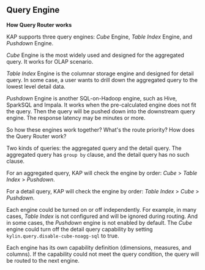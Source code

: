## Query Engine

**How Query Router works**

KAP supports three query engines: *Cube* Engine, *Table Index* Engine, and *Pushdown* Engine.

*Cube* Engine is the most widely used and designed for the aggregated query. It works for OLAP scenario.

*Table Index* Engine is the columnar storage engine and designed for detail query. In some case, a user wants to drill down the aggregated query to the lowest level detail data.

*Pushdown* Engine is another SQL-on-Hadoop engine, such as Hive, SparkSQL and Impala. It works when the pre-calculated engine does not fit the query. Then the query will be pushed down into the downstream query engine. The response latency may be minutes or more. 

So how these engines work together? What's the route priority? How does the Query Router work? 

Two kinds of queries: the aggregated query and the detail query. The aggregated query has `group by` clause, and the detail query has no such clause. 

For an aggregated query, KAP will check the engine by order: *Cube* > *Table Index* > *Pushdown*.

For a detail query, KAP will check the engine by order: *Table Index* > *Cube* > *Pushdown*.

Each engine could be turned on or off independently. For example, in many cases, *Table Index* is not configured and will be ignored during routing. And in some cases, the *Pushdown* engine is not enabled by default. The *Cube* engine could turn off the detail query capability by setting `kylin.query.disable-cube-noagg-sql` to true. 

Each engine has its own capability definition (dimensions, measures, and columns). If the capability could not meet the query condition, the query will be routed to the next engine. 